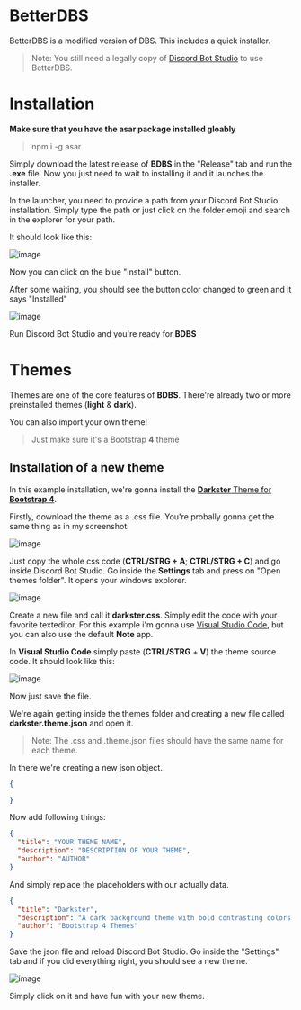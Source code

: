 # BetterDBS
BetterDBS is a modified version of DBS. This includes a quick installer.
> Note: You still need a legally copy of [Discord Bot Studio](https://discordbotstudio.org/) to use BetterDBS.

# Installation

**Make sure that you have the asar package installed gloably**
> npm i -g asar

Simply download the latest release of **BDBS** in the "Release" tab and run the **.exe** file.
Now you just need to wait to installing it and it launches the installer.

In the launcher, you need to provide a path from your Discord Bot Studio installation.
Simply type the path or just click on the folder emoji and search in the explorer for your path.

It should look like this:

![image](https://user-images.githubusercontent.com/52245845/152658285-860d6834-4ed7-4b6f-a070-d4e978050d07.png)

Now you can click on the blue "Install" button.

After some waiting, you should see the button color changed to green and it says "Installed"

![image](https://user-images.githubusercontent.com/52245845/152658376-ef0464df-bedf-489c-ba1b-76a8560576b0.png)

Run Discord Bot Studio and you're ready for **BDBS**

# Themes
Themes are one of the core features of **BDBS**.
There're already two or more preinstalled themes (**light** & **dark**).

You can also import your own theme!
> Just make sure it's a Bootstrap **4** theme

## Installation of a new theme
In this example installation, we're gonna install the [**Darkster** Theme for **Bootstrap 4**](https://bootstrap.themes.guide/darkster/).

Firstly, download the theme as a .css file.
You're probally gonna get the same thing as in my screenshot:

![image](https://user-images.githubusercontent.com/52245845/152658750-264048dc-0ffc-4b82-9d7b-5d19a2970482.png)

Just copy the whole css code (**CTRL/STRG + A**; **CTRL/STRG + C**) and go inside Discord Bot Studio.
Go inside the **Settings** tab and press on "Open themes folder".
It opens your windows explorer.

![image](https://user-images.githubusercontent.com/52245845/152658841-f2857069-6e1b-4b48-bf8d-95b93039b193.png)

Create a new file and call it **darkster.css**. Simply edit the code with your favorite texteditor.
For this example i'm gonna use [Visual Studio Code](https://code.visualstudio.com/), but you can also use the default **Note** app.

In **Visual Studio Code** simply paste (**CTRL/STRG** + **V**) the theme source code.
It should look like this:

![image](https://user-images.githubusercontent.com/52245845/152658941-2cb31de9-a463-45f0-a8dc-84807ca23bad.png)

Now just save the file.

We're again getting inside the themes folder and creating a new file called **darkster.theme.json** and open it.
> Note: The .css and .theme.json files should have the same name for each theme.

In there we're creating a new json object.
```json
{

}
```

Now add following things:
```json
{
  "title": "YOUR THEME NAME",
  "description": "DESCRIPTION OF YOUR THEME",
  "author": "AUTHOR"
}
```

And simply replace the placeholders with our actually data.
```json
{
  "title": "Darkster",
  "description": "A dark background theme with bold contrasting colors.",
  "author": "Bootstrap 4 Themes"
}
```

Save the json file and reload Discord Bot Studio.
Go inside the "Settings" tab and if you did everything right, you should see a new theme.

![image](https://user-images.githubusercontent.com/52245845/152659150-91430028-2c2e-4fb4-95ff-d545a49725e4.png)

Simply click on it and have fun with your new theme.
